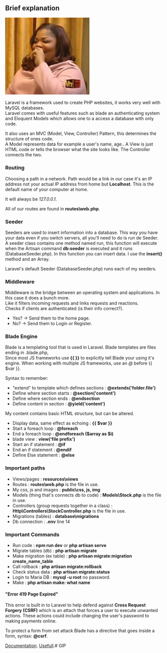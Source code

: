 ## Brief explanation

<img src="public/img/avatar.jpg" style="width: 270px;">

Laravel is a framework used to create PHP websites, it works very well with MySQL databases. <br>
Laravel comes with useful features such as blade an authenticating system and Eloquent Models which allows one to a access a database with only code.

It also uses an MVC (Model, View, Controller) Pattern, this determines the structure of ones code. <br>
A Model represents data for example a user's name, age.. A View is just HTML code or tells the browser what the site looks like. The Controller connects the two.

### **Routing** 

Choosing a path in a network. Path would be a link in our case it's an IP address not your actual IP address from home but **Localhost**. This is the default name of your computer at home.

It will always be *127.0.0.1*.

All of our routes are found in **routes\web.php**.

### **Seeder**

Seeders are used to insert information into a database. This way you have your data even if you switch servers, all you'll need to do is run de Seeder.
A seeder class contains one method named run, this function will execute when the Artisan command **db:seeder** is executed and it runs (DatabaseSeeder.php). In this function you can insert data. 
I use the **insert()** method and an Array.

Laravel's default Seeder (DatabaseSeeder.php) runs each of my seeders. 

### **Middleware**

Middleware is the bridge between an operating system and applications. In this case it does a bunch more. <br>
Like it filters incoming requests and links requests and reactions. <br>
Checks if clients are authenticated (is their info correct?).
- Yes? -> Send them to the home page.
- No? -> Send them to Login or Register.
  
### **Blade Engine**

Blade is a templating tool that is used in Laravel. Blade templates are files ending in .blade.php, <br>
Since most JS frameworks use **{{ }}** to explicitly tell Blade your using it's engine.
When working with multiple JS frameworks, use an *@* before {{ $var }}.

Syntax to remember:
- "extend" to template which defines sections : **@extends('folder.file')**
- Define where section starts : **@section('content')**
- Define where section ends : **@endsection**
- Define content in section : **@yield('content')**

My content contains basic HTML structure, but can be altered.

- Display data, same effect as echoing : **{{ $var }}**
- Start a foreach loop : **@foreach**
- End a foreach loop : **@endforeach ($array as $i)**
- blade view : **view('file prefix')**
- Start an if statement : **@if**
- End an if statement : **@endif**
- Define Else statement : **@else**

### Important paths

- Views/pages : **resources\views**
- Routes : **routes\web.php** is the file in use.
- My css, js and images : **public\css, js, img**
- Models (thing that's connects db to code) : **Models\Stock.php** is the file in use.
- Controllers (group requests together in a class) : **Http\Controllers\StockController.php** is the file in use.
- Migrations (tables) : **database\migrations**
- Db connection : **.env** line 14

### Important Commands

- Run code : **npm run dev** or **php artisan serve**
- Migrate tables (db) : **php artisan migrate**
- Make migration (ex table) : **php artisan migrate:migration create_name_table**
- Call rollback : **php artisan migrate:rollback**
- Check status data : **php artisan migrate:status**
- Login to Maria DB : **mysql -u root** no password.
- Make : **php artisan make: what name**


#### "Error 419 Page Expired"

This error is built in to Laravel to help defend against **Cross Request Forgery (CSRF)** which is an attach that forces a user to execute unwanted actions. These actions could include changing the user's password to making payments online.

To protect a form from set attack Blade has a directive that goes inside a form, syntax: **@csrf**.

[Documentation](https://laravel.com/).
[Usefull](https://www.ziplist.com/grocery-list-template/categories#:~:text=Condiments%20%26%20Spices%20%E2%80%93%20salt%2C%20sugar,%2C%20mayonnaise%2C%20mustard%20%2C%20etc.).#   G I P 
 
 